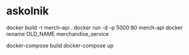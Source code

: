 # askolnik

docker build -t merch-api .
docker run -d -p 5000:80 merch-api
docker rename OLD_NAME merchandise_service


 docker-compose build
 docker-compose up